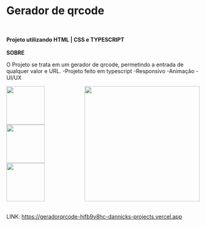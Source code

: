 # Gerador de qrcode
&nbsp;
&nbsp;

**Projeto utilizando HTML | CSS e TYPESCRIPT**
&nbsp;
&nbsp;
<br>
<br>
**SOBRE**

O Projeto se trata em um gerador de qrcode, permetindo a entrada de qualquer valor e URL. 
-Projeto feito em typescript
-Responsivo
-Animação
-UI/UX
&nbsp;

<div >
 <img src="https://github.com/Dannick10/geradorqrcode/assets/102672001/f659f993-5c58-4b48-b63e-42dd259f0a40" align="right" height="300px">
<img src="https://github.com/Dannick10/geradorqrcode/assets/102672001/e9a3b784-888e-4bf0-b432-2e22556273d7" width="100px" height="100px">
<img src="https://github.com/Dannick10/geradorqrcode/assets/102672001/d9a51751-1650-4f5c-a007-711f30ae5a06" width="100px" height="100px">
<img src="https://github.com/Dannick10/geradorqrcode/assets/102672001/2f14e0f2-a9c3-41f5-b12c-17891a89727c" width="100px" height="100px">
</div>
&nbsp;
&nbsp;

LINK: https://geradorqrcode-hjfb9v8hc-dannicks-projects.vercel.app
&nbsp;
&nbsp;




